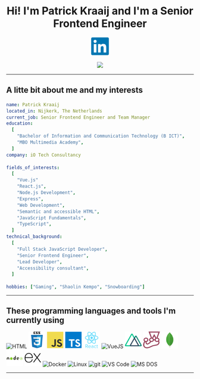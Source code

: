 <h1 align="center">
  Hi! I'm Patrick Kraaij and I'm a Senior Frontend Engineer
</h1>

<p align="center">
<a href="https://www.linkedin.com/in/patrickkraaij/">
  <img height="50" src="https://raw.githubusercontent.com/devicons/devicon/master/icons/linkedin/linkedin-original.svg"/>
</a>
</p>

<p align="center">
  <img src= "https://i.giphy.com/media/qgQUggAC3Pfv687qPC/giphy.webp">
</p>

---

<h2>A litte bit about me and my interests</h2>

```yaml
name: Patrick Kraaij
located_in: Nijkerk, The Netherlands
current_job: Senior Frontend Engineer and Team Manager
education:
  [
    "Bachelor of Information and Communication Technology (B ICT)",
    "MBO Multimedia Academy",
  ]
company: iO Tech Consultancy

fields_of_interests:
  [
    "Vue.js"
    "React.js",
    "Node.js Development",
    "Express",
    "Web Development",
    "Semantic and accessible HTML",
    "JavaScript Fundamentals",
    "TypeScript",
  ]
technical_background:
  [
    "Full Stack JavaScript Developer",
    "Senior Frontend Engineer",
    "Lead Developer",
    "Accessibility consultant",
  ]
  
hobbies: ["Gaming", "Shaolin Kempo", "Snowboarding"]
```
  
---  
  
<h2>These programming languages and tools I'm currently using</h2>
<p align="left">
<img src="https://cdn.jsdelivr.net/gh/devicons/devicon/icons/html5/html5-original.svg" alt="HTML" width="45" height="45"/>
<img src="https://raw.githubusercontent.com/devicons/devicon/master/icons/css3/css3-original-wordmark.svg" alt="CSS3" width="45" height="45" />
<img src="https://raw.githubusercontent.com/devicons/devicon/master/icons/javascript/javascript-original.svg" alt="JavaScript" width="45" height="45" />
<img src="https://raw.githubusercontent.com/devicons/devicon/master/icons/typescript/typescript-original.svg" alt="TypeScript" width="45" height="45" />  
<img src="https://raw.githubusercontent.com/devicons/devicon/master/icons/react/react-original-wordmark.svg" alt="React" width="45" height="45" />  
<img src="https://cdn.jsdelivr.net/gh/devicons/devicon/icons/vuejs/vuejs-original-wordmark.svg" alt="VueJS" width="45" height="45"/>
<img src="https://raw.githubusercontent.com/devicons/devicon/master/icons/nuxtjs/nuxtjs-original.svg" alt="NuxtJS" width="45" height="45"/>
<img src="https://raw.githubusercontent.com/devicons/devicon/master/icons/jest/jest-original.svg" alt="Jest" width="45" height="45"/>
<img src="https://raw.githubusercontent.com/devicons/devicon/master/icons/mongodb/mongodb-original.svg" alt="MongoDB" width="45" height="45" />
<img src="https://raw.githubusercontent.com/devicons/devicon/master/icons/nodejs/nodejs-original-wordmark.svg" alt="NodeJS" width="45" height="45" />
<img src="https://raw.githubusercontent.com/devicons/devicon/master/icons/express/express-original.svg" alt="Express" width="45" height="45" />
<img src="https://cdn.jsdelivr.net/gh/devicons/devicon/icons/docker/docker-original.svg" alt="Docker" width="45" height="45"/>
<img src="https://cdn.jsdelivr.net/gh/devicons/devicon/icons/linux/linux-original.svg" alt="Linux" width="45" height="45"/>       
<img src="https://cdn.jsdelivr.net/gh/devicons/devicon/icons/git/git-original.svg" alt="git" width="45" height="45"/>
<img src="https://cdn.jsdelivr.net/gh/devicons/devicon/icons/vscode/vscode-original.svg" alt="VS Code" width="45" height="45"/>
<img src="https://cdn.jsdelivr.net/gh/devicons/devicon/icons/msdos/msdos-original.svg" alt="MS DOS" width="45" height="45"/>
</p>

---
